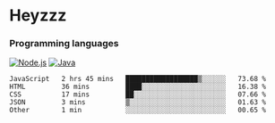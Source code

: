 # Heyzzz  

### Programming languages  

[![Node.js](https://img.shields.io/badge/-Node.js-262626?style=for-the-badge)](https://nodejs.org)
[![Java](https://img.shields.io/badge/-Java-262626?style=for-the-badge)](https://java.com)

<!--START_SECTION:waka-->

```text
JavaScript   2 hrs 45 mins   ██████████████████▒░░░░░░   73.68 %
HTML         36 mins         ████░░░░░░░░░░░░░░░░░░░░░   16.38 %
CSS          17 mins         ██░░░░░░░░░░░░░░░░░░░░░░░   07.66 %
JSON         3 mins          ▒░░░░░░░░░░░░░░░░░░░░░░░░   01.63 %
Other        1 min           ░░░░░░░░░░░░░░░░░░░░░░░░░   00.65 %
```

<!--END_SECTION:waka-->
